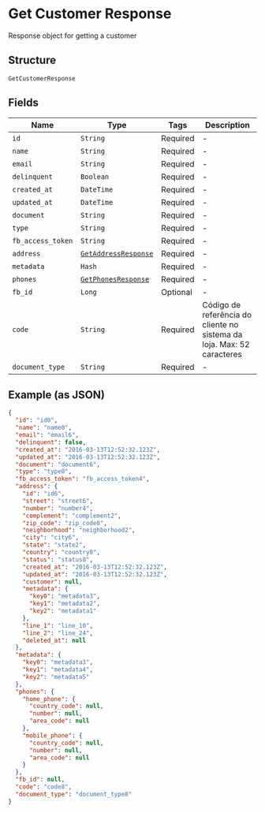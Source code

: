 
# Get Customer Response

Response object for getting a customer

## Structure

`GetCustomerResponse`

## Fields

| Name | Type | Tags | Description |
|  --- | --- | --- | --- |
| `id` | `String` | Required | - |
| `name` | `String` | Required | - |
| `email` | `String` | Required | - |
| `delinquent` | `Boolean` | Required | - |
| `created_at` | `DateTime` | Required | - |
| `updated_at` | `DateTime` | Required | - |
| `document` | `String` | Required | - |
| `type` | `String` | Required | - |
| `fb_access_token` | `String` | Required | - |
| `address` | [`GetAddressResponse`](../../doc/models/get-address-response.md) | Required | - |
| `metadata` | `Hash` | Required | - |
| `phones` | [`GetPhonesResponse`](../../doc/models/get-phones-response.md) | Required | - |
| `fb_id` | `Long` | Optional | - |
| `code` | `String` | Required | Código de referência do cliente no sistema da loja. Max: 52 caracteres |
| `document_type` | `String` | Required | - |

## Example (as JSON)

```json
{
  "id": "id0",
  "name": "name0",
  "email": "email6",
  "delinquent": false,
  "created_at": "2016-03-13T12:52:32.123Z",
  "updated_at": "2016-03-13T12:52:32.123Z",
  "document": "document6",
  "type": "type0",
  "fb_access_token": "fb_access_token4",
  "address": {
    "id": "id6",
    "street": "street6",
    "number": "number4",
    "complement": "complement2",
    "zip_code": "zip_code0",
    "neighborhood": "neighborhood2",
    "city": "city6",
    "state": "state2",
    "country": "country0",
    "status": "status8",
    "created_at": "2016-03-13T12:52:32.123Z",
    "updated_at": "2016-03-13T12:52:32.123Z",
    "customer": null,
    "metadata": {
      "key0": "metadata3",
      "key1": "metadata2",
      "key2": "metadata1"
    },
    "line_1": "line_10",
    "line_2": "line_24",
    "deleted_at": null
  },
  "metadata": {
    "key0": "metadata3",
    "key1": "metadata4",
    "key2": "metadata5"
  },
  "phones": {
    "home_phone": {
      "country_code": null,
      "number": null,
      "area_code": null
    },
    "mobile_phone": {
      "country_code": null,
      "number": null,
      "area_code": null
    }
  },
  "fb_id": null,
  "code": "code8",
  "document_type": "document_type8"
}
```

